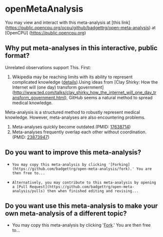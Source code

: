 openMetaAnalysis
==================

You may view and interact with this meta-analysis at [this link] (https://public.opencpu.org/ocpu/github/badgettrg/open-meta-analysis) at [OpenCPU] (https://public.opencpu.org)

Why put meta-analyses in this interactive, public format?
-----------------------------------------------------
Unrelated observations support This. First:

1.    Wikipedia may be reaching limits with its ability to represent complicated knowledge ([details](http://www.technologyreview.com/featuredstory/520446/the-decline-of-wikipedia/)).Using ideas from [Clay Shirky: How the Internet will (one day) transform government] (http://www.ted.com/talks/clay_shirky_how_the_internet_will_one_day_transform_government.html), GitHub seems a natural method to spread medical knowledge.

Meta-analysis is a structured method to robustly represent medical knowledge. However, meta-analyses are also encountering problems.

1.    Meta-analyses quickly become outdated.(PMID: [17638714](http://pubmed.gov/17638714))
2.    Meta-analyses frequently overlap each other without coordination.(PMID: [23873947](http://pubmed.gov/23873947))

Do you want to improve this meta-analysis?
--------------------------------------------
*     You may copy this meta-analysis by clicking '[Forking](https://github.com/badgettrg/open-meta-analysis/fork).' You are then free to...
*     Alternatively, you may contribute to this meta-analysis by opening a [Pull Request](https://github.com/badgettrg/open-meta-analysis/pulls) then when finished editing and revising...

Do you want use this meta-analysis to make your own meta-analysis of a different topic?
-----------------------------------------------------------------------------------------
* You may copy this meta-analysis by clicking '[Fork](https://github.com/badgettrg/open-meta-analysis/fork).' You are then free to...
